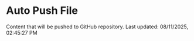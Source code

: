 # Auto Push File

Content that will be pushed to GitHub repository.
Last updated: 08/11/2025, 02:45:27 PM